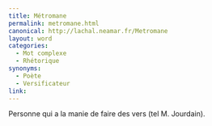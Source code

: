 ```yaml
---
title: Métromane
permalink: metromane.html
canonical: http://lachal.neamar.fr/Metromane
layout: word
categories:
  - Mot complexe
  - Rhétorique
synonyms:
  - Poète
  - Versificateur
link: 
---
```


Personne qui a la manie de faire des vers (tel M. Jourdain).

